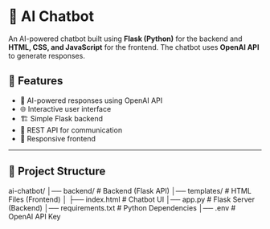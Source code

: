 # 🤖 AI Chatbot

An AI-powered chatbot built using **Flask (Python)** for the backend and **HTML, CSS, and JavaScript** for the frontend. The chatbot uses **OpenAI API** to generate responses.

## 🚀 Features
- 🧠 AI-powered responses using OpenAI API  
- 🌐 Interactive user interface  
- 🏗️ Simple Flask backend  
- 🔗 REST API for communication  
- 🎨 Responsive frontend  

---

## 📂 Project Structure

ai-chatbot/
│── backend/                  # Backend (Flask API)
    │── templates/            # HTML Files (Frontend)
    │   ├── index.html        # Chatbot UI
    │── app.py                # Flask Server (Backend)
    │── requirements.txt      # Python Dependencies
    │── .env                  # OpenAI API Key
